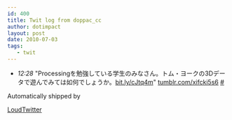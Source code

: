 ```yaml
---
id: 400
title: Twit log from doppac_cc
author: dotimpact
layout: post
date: 2010-07-03
tags:
   - twit
---
```

<ul class="loudtwitter">
  <li>
    <em>12:28</em> "Processingを勉強している学生のみなさん。トム・ヨークの3Dデータで遊んでみては如何でしょうか。<a href="http://bit.ly/cJtq4m">bit.ly/cJtq4m</a>" <a href="http://tumblr.com/xifcki5s6">tumblr.com/xifcki5s6</a> <a href="http://twitter.com/doppac_cc/statuses/17542625427">#</a>
  </li>
</ul>Automatically shipped by 

[LoudTwitter][1]

 [1]: http://www.loudtwitter.com
